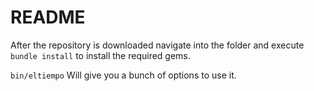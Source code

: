 # README


After the repository is downloaded navigate into the folder and execute
`bundle install`
to install the required gems.

`bin/eltiempo`
Will give you a bunch of options to use it.
